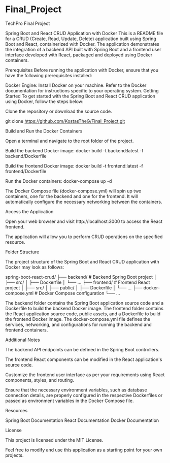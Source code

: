 # Final_Project
TechPro Final Project

Spring Boot and React CRUD Application with Docker
This is a README file for a CRUD (Create, Read, Update, Delete) application built using Spring Boot and React, containerized with Docker. The application demonstrates the integration of a backend API built with Spring Boot and a frontend user interface developed with React, packaged and deployed using Docker containers.

Prerequisites
Before running the application with Docker, ensure that you have the following prerequisites installed:

Docker Engine: Install Docker on your machine. Refer to the Docker documentation for instructions specific to your operating system.
Getting Started
To get started with the Spring Boot and React CRUD application using Docker, follow the steps below:

Clone the repository or download the source code.

git clone https://github.com/KostasTheG/Final_Project.git

Build and Run the Docker Containers

Open a terminal and navigate to the root folder of the project.

Build the backend Docker image:
docker build -t backend:latest -f backend/Dockerfile

Build the frontend Docker image:
docker build -t frontend:latest -f frontend/Dockerfile

Run the Docker containers:
docker-compose up -d

The Docker Compose file (docker-compose.yml) will spin up two containers, one for the backend and one for the frontend. It will automatically configure the necessary networking between the containers.

Access the Application

Open your web browser and visit http://localhost:3000 to access the React frontend.

The application will allow you to perform CRUD operations on the specified resource.

Folder Structure

The project structure of the Spring Boot and React CRUD application with Docker may look as follows:

spring-boot-react-crud/
├── backend/                 # Backend Spring Boot project
│   ├── src/
│   ├── Dockerfile
│   └── ...
├── frontend/                # Frontend React project
│   ├── src/
│   ├── public/
│   ├── Dockerfile
│   └── ...
├── docker-compose.yml       # Docker Compose configuration
└── ...


The backend folder contains the Spring Boot application source code and a Dockerfile to build the backend Docker image.
The frontend folder contains the React application source code, public assets, and a Dockerfile to build the frontend Docker image.
The docker-compose.yml file defines the services, networking, and configurations for running the backend and frontend containers.

Additional Notes

The backend API endpoints can be defined in the Spring Boot controllers.

The frontend React components can be modified in the React application's source code.

Customize the frontend user interface as per your requirements using React components, styles, and routing.

Ensure that the necessary environment variables, such as database connection details, are properly configured in the respective Dockerfiles or passed as environment variables in the Docker Compose file.

Resources

Spring Boot Documentation
React Documentation
Docker Documentation

License

This project is licensed under the MIT License.

Feel free to modify and use this application as a starting point for your own projects.






